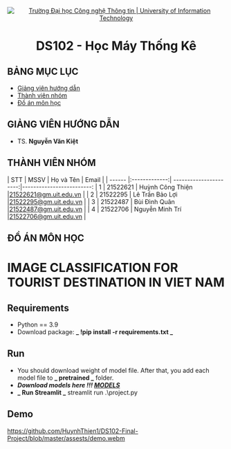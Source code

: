 <p align="center">
  <a href="https://www.uit.edu.vn/" title="Trường Đại học Công nghệ Thông tin" style="border: 5;">
    <img src="https://i.imgur.com/WmMnSRt.png" alt="Trường Đại học Công nghệ Thông tin | University of Information Technology">
  </a>
</p>

<!-- Title -->
<h1 align="center"><b>DS102 - Học Máy Thống Kê</b></h1>



## BẢNG MỤC LỤC
* [ Giảng viên hướng dẫn](#giangvien)
* [ Thành viên nhóm](#thanhvien)
* [ Đồ án môn học](#doan)
## GIẢNG VIÊN HƯỚNG DẪN
<a name="giangvien"></a>
* TS. **Nguyễn Văn Kiệt**

## THÀNH VIÊN NHÓM
<a name="thanhvien"></a>
| STT    | MSSV          | Họ và Tên               | Email                   |
| ------ |:-------------:| ----------------------:|-------------------------:
| 1      | 21522621      | Huỳnh Công Thiện          |21522621@gm.uit.edu.vn   |
| 2      | 21522295      | Lê Trần Bảo Lợi          |21522295@gm.uit.edu.vn   |
| 3      | 21522487      | Bùi Đình Quân         |21522487@gm.uit.edu.vn   |
| 4      | 21522706      | Nguyễn Minh Trí           |21522706@gm.uit.edu.vn   |
## ĐỒ ÁN MÔN HỌC
<a name="doan"></a>
# IMAGE CLASSIFICATION FOR TOURIST DESTINATION IN VIET NAM
## Requirements
- Python == 3.9
- Download package: **_ !pip install -r requirements.txt _**
## Run
- You should download weight of model file. After that, you add each model file to **_ pretrained _** folder. 
- **_Download models here !!! [MODELS]()_**
- **_ Run Streamlit _** streamlit run .\project.py
## **Demo**
https://github.com/HuynhThien1/DS102-Final-Project/blob/master/assests/demo.webm
